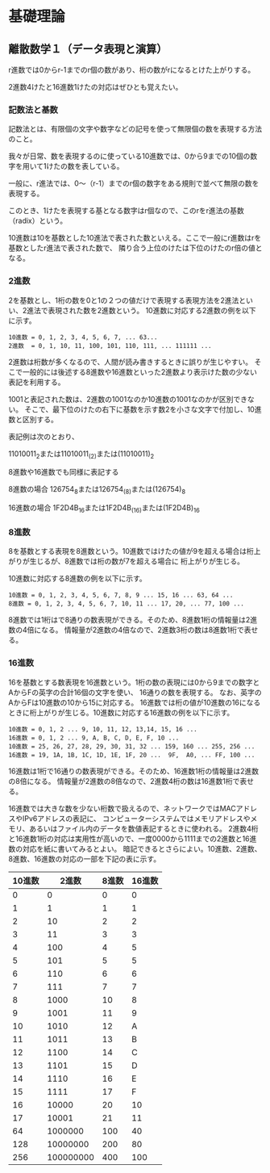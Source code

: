 # 基礎理論

## 離散数学１（データ表現と演算）

r進数では0からr-1までのr個の数があり、桁の数がrになるとけた上がりする。

2進数4けたと16進数1けたの対応はぜひとも覚えたい。

### 記数法と基数

記数法とは、有限個の文字や数字などの記号を使って無限個の数を表現する方法のこと。

我々が日常、数を表現するのに使っている10進数では、0から9までの10個の数字を用いて1けたの数を表している。

一般に、r進法では、0〜（r-1）までのr個の数字をある規則で並べて無限の数を表現する。

このとき、1けたを表現する基となる数字はr個なので、このrをr進法の基数（radix）という。

10進数は10を基数とした10進法で表された数といえる。ここで一般にr進数はrを基数としたr進法で表された数で、
隣り合う上位のけたは下位のけたのr倍の値となる。

### 2進数

2を基数とし、1桁の数を0と1の２つの値だけで表現する表現方法を2進法といい、2進法で表現された数を2進数という。
10進数に対応する2進数の例を以下に示す。

```
10進数 = 0, 1, 2, 3, 4, 5, 6, 7, ... 63...
2進数  = 0, 1, 10, 11, 100, 101, 110, 111, ... 111111 ...
```

2進数は桁数が多くなるので、人間が読み書きするときに誤りが生じやすい。
そこで一般的には後述する8進数や16進数といった2進数より表示けた数の少ない表記を利用する。

1001と表記された数は、2進数の1001なのか10進数の1001なのかが区別できない。
そこで、最下位のけたの右下に基数を示す数2を小さな文字で付加し、10進数と区別する。

表記例は次のとおり、

11010011<sub>2</sub>または11010011<sub>(2)</sub>または(11010011)<sub>2</sub>

8進数や16進数でも同様に表記する

8進数の場合 126754<sub>8</sub>または126754<sub>(8)</sub>または(126754)<sub>8</sub>

16進数の場合 1F2D4B<sub>16</sub>または1F2D4B<sub>(16)</sub>または(1F2D4B)<sub>16</sub>

### 8進数

8を基数とする表現を8進数という。10進数ではけたの値が9を超える場合は桁上がりが生じるが、8進数では桁の数が7を超える場合に
桁上がりが生じる。

10進数に対応する8進数の例を以下に示す。

```
10進数 = 0, 1, 2, 3, 4, 5, 6, 7, 8, 9 ... 15, 16 ... 63, 64 ...
8進数 = 0, 1, 2, 3, 4, 5, 6, 7, 10, 11 ... 17, 20, ... 77, 100 ...
```

8進数では1桁はで8通りの数表現ができる。そのため、8進数1桁の情報量は2進数の4倍になる。
情報量が2進数の4倍なので、2進数3桁の数は8進数1桁で表せる。

### 16進数

16を基数とする数表現を16進数という。1桁の数の表現には0から9までの数字とAからFの英字の合計16個の文字を使い、
16通りの数を表現する。
なお、英字のAからFは10進数の10から15に対応する。
16進数では桁の値が10進数の16になるときに桁上がりが生じる。10進数に対応する16進数の例を以下に示す。

```
10進数 = 0, 1, 2 ... 9, 10, 11, 12, 13,14, 15, 16 ...
16進数 = 0, 1, 2 ... 9, A, B, C, D, E, F, 10 ...
10進数 = 25, 26, 27, 28, 29, 30, 31, 32 ... 159, 160 ... 255, 256 ...
16進数 = 19, 1A, 1B, 1C, 1D, 1E, 1F, 20 ...  9F,  A0, ... FF, 100 ...
```

16進数は1桁で16通りの数表現ができる。そのため、16進数1桁の情報量は2進数の8倍になる。
情報量が2進数の8倍なので、2進数4桁の数は16進数1桁で表せる。

16進数では大きな数を少ない桁数で扱えるので、ネットワークではMACアドレスやIPv6アドレスの表記に、
コンピューターシステムではメモリアドレスやメモリ、あるいはファイル内のデータを数値表記するときに使われる。
2進数4桁と16進数1桁の対応は実用性が高いので、一度0000から1111までの2進数と16進数の対応を紙に書いてみるとよい。
暗記できるとさらによい。10進数、2進数、8進数、16進数の対応の一部を下記の表に示す。

|10進数|2進数|8進数|16進数|
|---|---|---|---|
|0|0|0|0|
|1|1|1|1|
|2|10|2|2|
|3|11|3|3|
|4|100|4|5|
|5|101|5|5|
|6|110|6|6|
|7|111|7|7|
|8|1000|10|8|
|9|1001|11|9|
|10|1010|12|A|
|11|1011|13|B|
|12|1100|14|C|
|13|1101|15|D|
|14|1110|16|E|
|15|1111|17|F|
|16|10000|20|10|
|17|10001|21|11|
|64|1000000|100|40|
|128|10000000|200|80|
|256|100000000|400|100|



